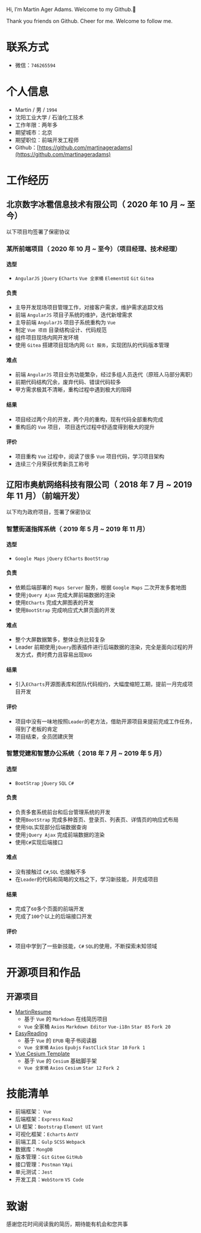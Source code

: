 Hi, I’m Martin Ager Adams. Welcome to my Github.👋

Thank you friends on Github. Cheer for me. Welcome to follow me. 

# 联系方式

*   微信：`746265594`

# 个人信息

*   Martin / 男 / `1994`
*   沈阳工业大学 / 石油化工技术
*   工作年限：两年多
*   期望城市：北京
*   期望职位：前端开发工程师
*   Github：[https://github.com/martinageradams](https://github.com/martinageradams)

# 工作经历

## 北京数字冰雹信息技术有限公司（ 2020 年 10 月 ~ 至今）

以下项目均签署了保密协议

### 某所前端项目（ 2020 年 10 月 ~ 至今）（项目经理、技术经理）
#### 选型

*   `AngularJS` `jQuery` `ECharts` `Vue 全家桶` `ElementUI` `Git` `Gitea`

#### 负责
*   主导开发现场项目管理工作，对接客户需求，维护需求追踪文档
*   前端 `AngularJS` 项目子系统的维护，迭代新增需求
*   主导前端 `AngularJS` 项目子系统重构为 `Vue` 
*   制定 `Vue 项目` 目录结构设计、代码规范
*   组件项目现场内网开发环境
*   使用 `Gitea` 搭建项目现场内网 `Git 服务`，实现团队的代码版本管理


#### 难点

*  前端 `AngularJS` 项目业务功能繁杂，经过多组人员迭代（原班人马部分离职）
*  前期代码结构冗余，废弃代码、错误代码较多
*  甲方需求极其不清晰，重构过程中遇到极大的阻碍

#### 结果

*  项目经过两个月的开发，两个月的重构，现有代码全部重构完成
*  重构后的 `Vue` 项目， 项目迭代过程中舒适度得到极大的提升

#### 评价

*   项目重构 `Vue` 过程中，阅读了很多 `Vue` 项目代码，学习项目架构
*   连续三个月荣获优秀新员工称号

## 辽阳市奥航网络科技有限公司（ 2018 年 7 月 ~ 2019 年 11 月）（前端开发）

以下均为政府项目，签署了保密协议

### 智慧街道指挥系统（ 2019 年 5 月 ~ 2019 年 11 月）

#### 选型

*   `Google Maps` `jQuery` `ECharts` `BootStrap`

#### 负责

*   依赖后端部署的 `Maps Server` 服务，根据 `Google Maps` 二次开发多套地图
*   使用`jQuery Ajax` 完成大屏前端数据的渲染
*   使用`ECharts` 完成大屏图表的开发
*   使用`BootStrap` 完成响应式大屏页面的开发

#### 难点

*   整个大屏数据繁多，整体业务比较复杂
*   Leader 前期使用`jQuery`图表插件进行后端数据的渲染，完全是面向过程的开发方式，费时费力且容易出现`BUG`

#### 结果

*   引入`ECharts`开源图表库和团队代码规约，大幅度缩短工期，提前一月完成项目开发

#### 评价

*   项目中没有一味地按照`Leader`的老方法，借助开源项目来提前完成工作任务，得到了老板的肯定
*   项目结束，全员团建庆贺

### 智慧党建和智慧办公系统（ 2018 年 7 月 ~ 2019 年 5 月）

#### 选型

*   `BootStrap` `jQuery` `SQL` `C#`

#### 负责

*   负责多套系统前台和后台管理系统的开发
*   使用`BootStrap` 完成多种首页、登录页、列表页、详情页的响应式布局
*   使用`SQL`实现部分后端数据查询
*   使用`jQuery Ajax` 完成前端数据的渲染
*   使用`C#`实现后端接口

#### 难点

*   没有接触过 `C#`,`SQL` 也接触不多
*   在`Leader`的代码和简略的文档之下，学习新技能，并完成项目

#### 结果

*   完成了`60`多个页面的前端开发
*   完成了`100`个以上的后端接口开发

#### 评价

*   项目中学到了一些新技能，`C#` `SQL`的使用，不断探索未知领域

# 开源项目和作品

## 开源项目

*   [MartinResume](https://github.com/1024-cool/MartinResume)
    *   基于 `Vue` 的 `Markdown` 在线简历项目
    *   `Vue` 全家桶 `Axios` `Markdown Editor` `Vue-i18n` `Star 85` `Fork 20`
*   [EasyReading](https://github.com/martinageradams/EasyReading)
    *   基于 `Vue` 的 `EPUB` 电子书阅读器
    *   `Vue 全家桶` `Axios` `Epubjs` `FastClick` `Star 10` `Fork 1`
*   [Vue Cesium Template](https://github.com/martinageradams/vue-cesium-example)
    *   基于 `Vue` 的 `Cesium` 基础脚手架
    *   `Vue 全家桶` `Axios` `Cesium` `Star 12` `Fork 2`

# 技能清单

*   前端框架： `Vue`
*   后端框架：`Express` `Koa2`
*   UI 框架：`Bootstrap` `Element UI` `Vant`
*   可视化框架：`Echarts` `AntV`
*   前端工具：`Gulp` `SCSS` `Webpack`
*   数据库：`MongDB`
*   版本管理：`Git` `Gitee` `GitHub`
*   接口管理：`Postman` `YApi`
*   单元测试：`Jest`
*   开发工具：`WebStorm` `VS Code`

# 致谢

感谢您花时间阅读我的简历，期待能有机会和您共事

